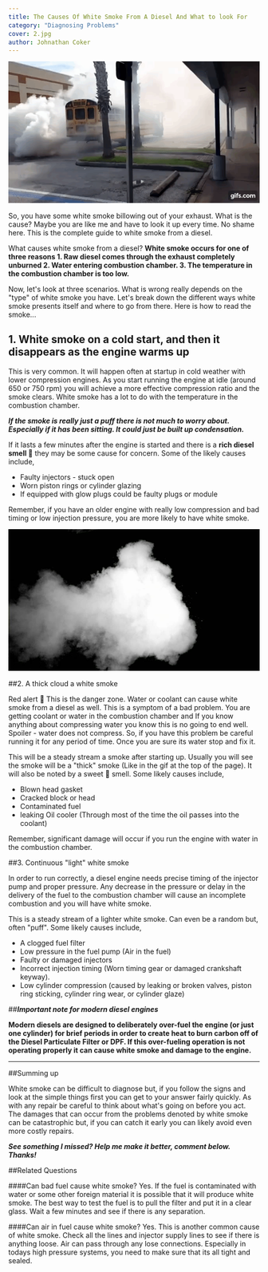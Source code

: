 ```yaml
---
title: The Causes Of White Smoke From A Diesel And What to look For
category: "Diagnosing Problems"
cover: 2.jpg
author: Johnathan Coker
---
```


![unsplash.com](./ElD2Y4.gif)

So, you have some white smoke billowing out of your exhaust. What is the cause? Maybe you are like me and have to look it up every time. No shame here. This is the complete guide to white smoke from a diesel.   

What causes white smoke from a diesel? **White smoke occurs for one of three reasons 1. Raw diesel comes through the exhaust completely unburned 2. Water entering combustion chamber. 3. The temperature in the combustion chamber is too low.** 

Now, let's look at three scenarios. What is wrong really depends on the "type" of white smoke you have. Let's break down the different ways white smoke presents itself and  where to go from there. Here is how to read the smoke... 

## 1. White smoke on a cold start, and then it disappears as the engine warms up


This is very common. It will happen often at startup in cold weather with lower compression engines. As you start running the engine at idle (around 650 or 750 rpm) you will achieve a more effective compression ratio and the smoke clears. White smoke has a lot to do with the temperature in the combustion chamber. 

***If the smoke is really just a puff there is not much to worry about. Especially if it has been sitting. It could just be built up condensation.***

If it lasts a few minutes after the engine is started and there is a **rich diesel smell 👃** they may be some cause for concern. Some of the likely causes include,

- Faulty injectors - stuck open
- Worn piston rings or cylinder glazing
- If equipped with glow plugs could be faulty plugs or module 


Remember, if you have an older engine with really low compression and bad timing or low injection pressure, you are more likely to have white smoke.


![test](./2.jpg)


##2. A thick cloud a white smoke

Red alert 🚨 This is the danger zone. Water or coolant can cause white smoke from a diesel as well. This is a symptom of a bad problem. You are getting coolant or water in the combustion chamber and If you know anything about compressing water you know this is no going to end well. Spoiler - water does not compress. So, if you have this problem be careful running it for any period of time. Once you are sure its water stop and fix it. 

This will be a steady stream a smoke after starting up. Usually you will see the smoke will be a "thick" smoke (Like in the gif at the top of the page). It will also be noted by a sweet 🍫 smell. Some likely causes include, 

- Blown head gasket 
- Cracked block or head
- Contaminated fuel
- leaking Oil cooler (Through most of the time the oil passes into the coolant)

Remember, significant damage will occur if you run the engine with water in the combustion chamber. 

##3. Continuous "light" white smoke

In order to run correctly, a diesel engine needs precise timing of the injector pump and proper pressure. Any decrease in the pressure or delay in the delivery of the fuel to the combustion chamber will cause an incomplete combustion and you will have white smoke.

This is a steady stream of a lighter white smoke. Can even be a random but, often "puff". Some likely causes include,


- A clogged fuel filter
- Low pressure in the fuel pump (Air in the fuel)
- Faulty or damaged injectors
- Incorrect injection timing (Worn timing gear or damaged crankshaft keyway).
- Low cylinder compression (caused by leaking or broken valves, piston ring sticking, cylinder ring wear, or cylinder glaze)


##***Important note for modern diesel engines***


**Modern diesels are designed to deliberately over-fuel the engine (or just one cylinder) for brief periods in order to create heat to burn carbon off of the Diesel Particulate Filter or DPF. If this over-fueling operation is not operating properly it can cause white smoke and damage to the engine.**


****

##Summing up

White smoke can be difficult to diagnose but, if you follow the signs and look at the simple things first you can get to your answer fairly quickly. As with any repair be careful to think about what's going on before you act. The damages that can occur from the problems denoted by white smoke can be catastrophic but, if you can catch it early you can likely avoid even more costly repairs.  

***See something I missed? Help me make it better, comment below. Thanks!***

##Related Questions

####Can bad fuel cause white smoke?
Yes. If the fuel is contaminated with water or some other foreign material it is possible that it will produce white smoke. The best way to test the fuel is to pull the filter and put it in a clear glass. Wait a few minutes and see if there is any separation. 

####Can air in fuel cause white smoke?
Yes. This is another common cause of white smoke. Check all the lines and injector supply lines to see if there is anything loose. Air can pass through any lose connections. Especially in todays high pressure systems, you need to make sure that its all tight and sealed.
